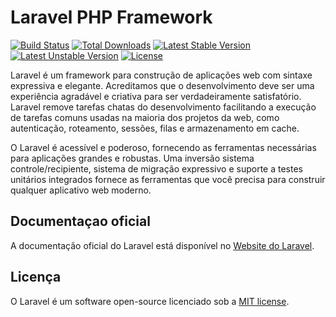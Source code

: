 # Laravel PHP Framework

[![Build Status](https://travis-ci.org/laravel/framework.svg)](https://travis-ci.org/laravel/framework)
[![Total Downloads](https://poser.pugx.org/laravel/framework/d/total.svg)](https://packagist.org/packages/laravel/framework)
[![Latest Stable Version](https://poser.pugx.org/laravel/framework/v/stable.svg)](https://packagist.org/packages/laravel/framework)
[![Latest Unstable Version](https://poser.pugx.org/laravel/framework/v/unstable.svg)](https://packagist.org/packages/laravel/framework)
[![License](https://poser.pugx.org/laravel/framework/license.svg)](https://packagist.org/packages/laravel/framework)

Laravel é um framework para construção de aplicações web com sintaxe expressiva e elegante. Acreditamos que o desenvolvimento deve ser uma experiência agradável e criativa para ser verdadeiramente satisfatório. Laravel remove tarefas chatas do desenvolvimento facilitando a execução de tarefas comuns usadas na maioria dos projetos da web, como autenticação, roteamento, sessões, filas e armazenamento em cache.

O Laravel é acessível e poderoso, fornecendo as ferramentas necessárias para aplicações grandes e robustas. Uma inversão sistema controle/recipiente, sistema de migração expressivo e suporte a testes unitários integrados fornece as ferramentas que você precisa para construir qualquer aplicativo web moderno.

## Documentaçao oficial
A documentação oficial do Laravel está disponível no [Website do Laravel](http://laravel.com/docs).


## Licença
O Laravel é um software open-source licenciado sob a [MIT license](http://opensource.org/licenses/MIT).
